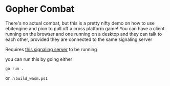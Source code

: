 # Gopher Combat

There's no actual combat, but this is a pretty nifty demo on how to use ebitengine and pion to pull off a cross platform game!
You can have a client running on the browser and one running on a desktop and they can talk to each other, provided they are connected to the same signaling server

Requires [this signaling server](https://github.com/ValorZard/go-signaling-server) to be running

you can run this by going either

``go run .``

or
``.\build_wasm.ps1``
